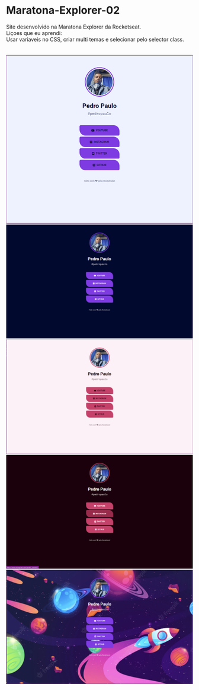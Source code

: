 # Maratona-Explorer-02
Site desenvolvido na Maratona Explorer da Rocketseat.
<br>
Liçoes que eu aprendi:<br> Usar variaveis no CSS, criar multi temas e selecionar pelo selector class.
<br>
<br>
<br>
![theme](https://github.com/DevMaroto/Maratona-Explorer-02/blob/main/theme1.png)
![theme](https://github.com/DevMaroto/Maratona-Explorer-02/blob/main/theme3.png)
![theme](https://github.com/DevMaroto/Maratona-Explorer-02/blob/main/theme4.png)
![theme](https://github.com/DevMaroto/Maratona-Explorer-02/blob/main/Screenshot_2.png)
![theme](https://github.com/DevMaroto/Maratona-Explorer-02/blob/main/theme2.png)
